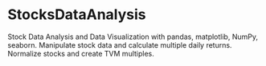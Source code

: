 # StocksDataAnalysis

Stock Data Analysis and Data Visualization with pandas, matplotlib, NumPy, seaborn. Manipulate stock data and calculate multiple daily returns. Normalize stocks and create TVM multiples.
